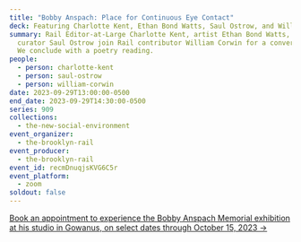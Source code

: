 ```yaml
---
title: "Bobby Anspach: Place for Continuous Eye Contact"
deck: Featuring Charlotte Kent, Ethan Bond Watts, Saul Ostrow, and William Corwin
summary: Rail Editor-at-Large Charlotte Kent, artist Ethan Bond Watts, and
  curator Saul Ostrow join Rail contributor William Corwin for a conversation.
  We conclude with a poetry reading.
people:
  - person: charlotte-kent
  - person: saul-ostrow
  - person: william-corwin
date: 2023-09-29T13:00:00-0500
end_date: 2023-09-29T14:30:00-0500
series: 909
collections:
  - the-new-social-environment
event_organizer:
  - the-brooklyn-rail
event_producer:
  - the-brooklyn-rail
event_id: recmDnuqjsKVG6C5r
event_platform:
  - zoom
soldout: false
---
```

[B﻿ook an appointment to experience the Bobby Anspach Memorial exhibition at his studio in Gowanus, on select dates through October 15, 2023 → ](https://calendly.com/bobbyanspachmemorial/experience?month=2023-09)